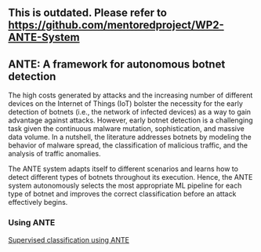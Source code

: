 ## This is outdated. Please refer to https://github.com/mentoredproject/WP2-ANTE-System

## ANTE: A framework for autonomous botnet detection

The high costs generated by attacks and the increasing number of different devices on the Internet of Things (IoT) bolster
the necessity for the early detection of botnets (i.e., the network of infected devices) as a way to gain advantage against
attacks. However, early botnet detection is a challenging task given the continuous malware mutation, sophistication, and
massive data volume. In a nutshell, the literature addresses botnets by modeling the behavior of malware spread, the
classification of malicious traffic, and the analysis of traffic anomalies. 


The ANTE system adapts itself to different scenarios and learns
how to detect different types of botnets throughout its execution. Hence, the ANTE system autonomously selects the most
appropriate ML pipeline for each type of botnet and improves the correct classification before an attack effectively begins.

### Using ANTE


[Supervised classification using ANTE](/experiments/botnet_classification.ipynb)
